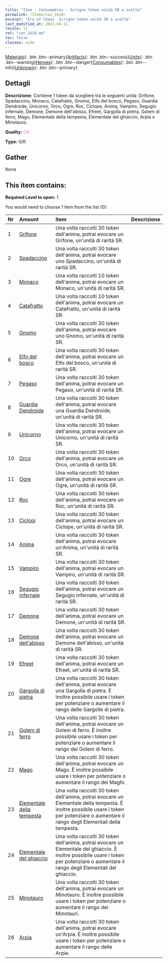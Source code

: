 ```yaml
---
title: "Item - Consumables - Scrigno token unità SR a scelta"
permalink: /Items/con_1618/
excerpt: "Era of Chaos  Scrigno token unità SR a scelta"
last_modified_at: 2021-04-11
locale: it
ref: "con_1618.md"
toc: false
classes: wide
---
```

 [Materials](/it/Items/){: .btn .btn--primary}[Artifacts](/it/Items/Artifacts/){: .btn .btn--success}[Units](/it/Items/Units/){: .btn .btn--warning}[Heroes](/it/Items/Heroes/){: .btn .btn--danger}[Consumables](/it/Items/Consumables/){: .btn .btn--info}[Unknown](/it/Items/Unknown/){: .btn .btn--primary}

## Dettagli
 **Descrizione:** Contiene 1 token da scegliere tra le seguenti unità: Grifone, Spadaccino, Monaco, Catafratto, Gnomo, Elfo del bosco, Pegaso, Guardia Dendroide, Unicorno, Orco, Ogre, Roc, Ciclope, Anima, Vampiro, Segugio infernale, Demone, Demone dell'abisso, Efreet, Gargolla di pietra, Golem di ferro, Mago, Elementale della tempesta, Elementale del ghiaccio, Arpia o Minotauro.

 **Quality:** <span style="color: #DA70D6">OK</span>

 **Type:** Gift

## Gather

  None

## This item contains:

 **Required Level to open:** 1

 You would need to choose 1 item from the list (0):

  | Nr | Amount |     Item    | Descrizione |
  |:---|:-------|:------------|:-----------:|
  | 1 | [Grifone](/it/Items/unt_192/) | Una volta raccolti 30 token dell'anima, potrai evocare un Grifone, un'unità di rarità SR. | 
  | 2 | [Spadaccino](/it/Items/unt_193/) | Una volta raccolti 30 token dell'anima, potrai evocare uno Spadaccino, un'unità di rarità SR. | 
  | 3 | [Monaco](/it/Items/unt_194/) | Una volta raccolti 10 token dell'anima, potrai evocare un Monaco, un'unità di rarità SR. | 
  | 4 | [Catafratto](/it/Items/unt_195/) | Una volta raccolti 10 token dell'anima, potrai evocare un Catafratto, un'unità di rarità SR. | 
  | 5 | [Gnomo](/it/Items/unt_200/) | Una volta raccolti 30 token dell'anima, potrai evocare uno Gnomo, un'unità di rarità SR. | 
  | 6 | [Elfo del bosco](/it/Items/unt_201/) | Una volta raccolti 30 token dell'anima, potrai evocare un Elfo del bosco, un'unità di rarità SR. | 
  | 7 | [Pegaso](/it/Items/unt_202/) | Una volta raccolti 30 token dell'anima, potrai evocare un Pegaso, un'unità di rarità SR. | 
  | 8 | [Guardia Dendroide](/it/Items/unt_203/) | Una volta raccolti 30 token dell'anima, potrai evocare una Guardia Dendroide, un'unità di rarità SR. | 
  | 9 | [Unicorno](/it/Items/unt_204/) | Una volta raccolti 30 token dell'anima, potrai evocare un Unicorno, un'unità di rarità SR. | 
  | 10 | [Orco](/it/Items/unt_219/) | Una volta raccolti 30 token dell'anima, potrai evocare un Orco, un'unità di rarità SR. | 
  | 11 | [Ogre](/it/Items/unt_220/) | Una volta raccolti 30 token dell'anima, potrai evocare un Ogre, un'unità di rarità SR. | 
  | 12 | [Roc](/it/Items/unt_221/) | Una volta raccolti 30 token dell'anima, potrai evocare un Roc, un'unità di rarità SR. | 
  | 13 | [Ciclopi](/it/Items/unt_222/) | Una volta raccolti 30 token dell'anima, potrai evocare un Ciclope, un'unità di rarità SR. | 
  | 14 | [Anima](/it/Items/unt_210/) | Una volta raccolti 30 token dell'anima, potrai evocare un'Anima, un'unità di rarità SR. | 
  | 15 | [Vampiro](/it/Items/unt_211/) | Una volta raccolti 30 token dell'anima, potrai evocare un Vampiro, un'unità di rarità SR. | 
  | 16 | [Segugio infernale](/it/Items/unt_228/) | Una volta raccolti 30 token dell'anima, potrai evocare un Segugio infernale, un'unità di rarità SR. | 
  | 17 | [Demone](/it/Items/unt_229/) | Una volta raccolti 30 token dell'anima, potrai evocare un Demone, un'unità di rarità SR. | 
  | 18 | [Demone dell'abisso](/it/Items/unt_230/) | Una volta raccolti 30 token dell'anima, potrai evocare un Demone dell'abisso, un'unità di rarità SR. | 
  | 19 | [Efreet](/it/Items/unt_231/) | Una volta raccolti 30 token dell'anima, potrai evocare un Efreet, un'unità di rarità SR. | 
  | 20 | [Gargolla di pietra](/it/Items/unt_236/) | Una volta raccolti 30 token dell'anima, potrai evocare una Gargolla di pietra. È inoltre possibile usare i token per potenziare o aumentare il rango delle Gargolle di pietra. | 
  | 21 | [Golem di ferro](/it/Items/unt_237/) | Una volta raccolti 30 token dell'anima, potrai evocare un Golem di ferro. È inoltre possibile usare i token per potenziare o aumentare il rango dei Golem di ferro. | 
  | 22 | [Mago](/it/Items/unt_238/) | Una volta raccolti 30 token dell'anima, potrai evocare un Mago. È inoltre possibile usare i token per potenziare o aumentare il rango dei Maghi. | 
  | 23 | [Elementale della tempesta](/it/Items/unt_263/) | Una volta raccolti 30 token dell'anima, potrai evocare un Elementale della tempesta. È inoltre possibile usare i token per potenziare o aumentare il rango degli Elementali della tempesta. | 
  | 24 | [Elementale del ghiaccio](/it/Items/unt_264/) | Una volta raccolti 30 token dell'anima, potrai evocare un Elementale del ghiaccio. È inoltre possibile usare i token per potenziare o aumentare il rango degli Elementali del ghiaccio. | 
  | 25 | [Minotauro](/it/Items/unt_248/) | Una volta raccolti 30 token dell'anima, potrai evocare un Minotauro. È inoltre possibile usare i token per potenziare o aumentare il rango dei Minotauri. | 
  | 26 | [Arpia](/it/Items/unt_245/) | Una volta raccolti 30 token dell'anima, potrai evocare un'Arpia. È inoltre possibile usare i token per potenziare o aumentare il rango delle Arpie. | 

